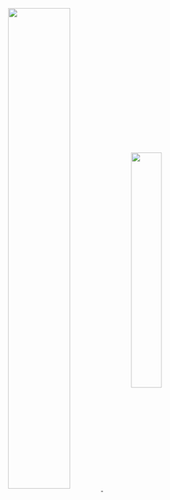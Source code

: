 <div align="center">
  <a href="https://github.com/jsxmark">
    <img align="center" src="https://github-readme-stats.vercel.app/api?username=jsxmark&&count_private=true&show_icons=true&theme=chartreuse-dark&rank_icon=github&include_all_commits=false&" style="width: 50%;"/>
  </a>
  <a href="https://github.com/jsxmark">
    <img align="center" src="https://github-readme-stats.vercel.app/api/top-langs/?username=jsxmark&layout=compact&langs_count=8&theme=chartreuse-dark" style="width: 35%;"/>
  </a>
</div>

